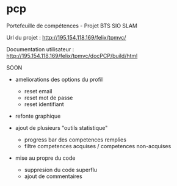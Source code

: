 # pcp
Portefeuille de compétences - Projet BTS SIO SLAM

Url du projet : http://195.154.118.169/felix/tpmvc/

Documentation utilisateur : http://195.154.118.169/felix/tpmvc/docPCP/build/html

SOON

- ameliorations des options du profil

    - reset email
    - reset mot de passe
    - reset identifiant
    
- refonte graphique 

- ajout de plusieurs "outils statistique"

    - progress bar des competences remplies
    - filtre competences acquises / competences non-acquises
    
- mise au propre du code

    - suppresion du code superflu
    - ajout de commentaires
